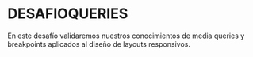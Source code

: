 # DESAFIOQUERIES
En este desafío validaremos nuestros conocimientos de media queries y breakpoints aplicados al diseño de layouts responsivos. 
